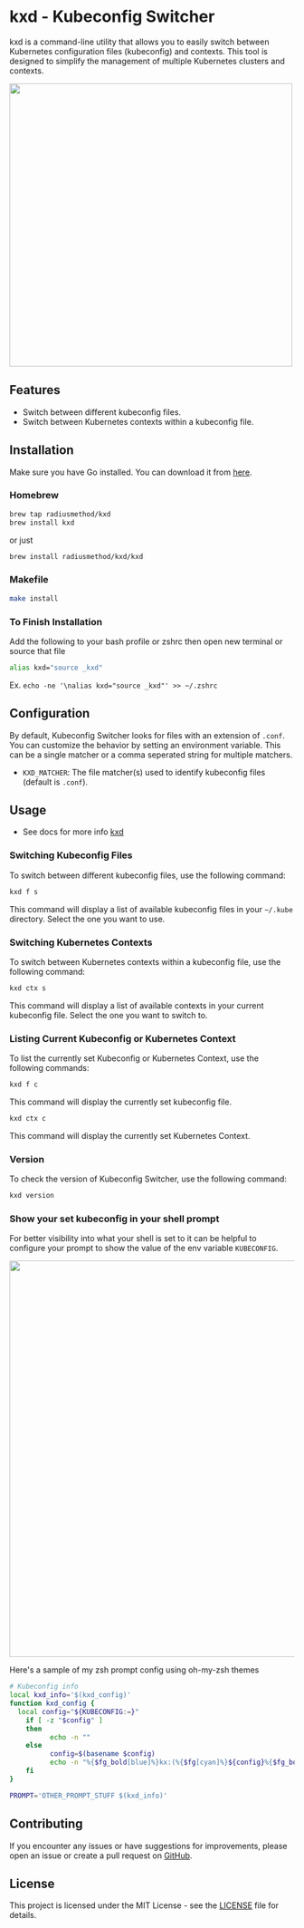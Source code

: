 # kxd - Kubeconfig Switcher

kxd is a command-line utility that allows you to easily switch between Kubernetes configuration files (kubeconfig) and contexts. This tool is designed to simplify the management of multiple Kubernetes clusters and contexts.

<img src="assets/demo.gif" width="500">

## Features

- Switch between different kubeconfig files.
- Switch between Kubernetes contexts within a kubeconfig file.

## Installation

Make sure you have Go installed. You can download it from [here](https://golang.org/dl/).

### Homebrew

```bash
brew tap radiusmethod/kxd
brew install kxd
```

or just

```bash
brew install radiusmethod/kxd/kxd
```
### Makefile

```bash
make install
```

### To Finish Installation
Add the following to your bash profile or zshrc then open new terminal or source that file

```sh
alias kxd="source _kxd"
```

Ex. `echo -ne '\nalias kxd="source _kxd"' >> ~/.zshrc`

## Configuration

By default, Kubeconfig Switcher looks for files with an extension of `.conf`. You can customize the behavior by setting an environment variable.
This can be a single matcher or a comma seperated string for multiple matchers.

- `KXD_MATCHER`: The file matcher(s) used to identify kubeconfig files (default is `.conf`).

## Usage

 * See docs for more info [kxd](docs/kxd.md)

### Switching Kubeconfig Files

To switch between different kubeconfig files, use the following command:

```bash
kxd f s
```

This command will display a list of available kubeconfig files in your `~/.kube` directory. Select the one you want to use.

### Switching Kubernetes Contexts

To switch between Kubernetes contexts within a kubeconfig file, use the following command:

```bash
kxd ctx s
```

This command will display a list of available contexts in your current kubeconfig file. Select the one you want to switch to.


### Listing Current Kubeconfig or Kubernetes Context

To list the currently set Kubeconfig or Kubernetes Context, use the following commands:

```bash
kxd f c
```

This command will display the currently set kubeconfig file.

```bash
kxd ctx c
```

This command will display the currently set Kubernetes Context.

### Version

To check the version of Kubeconfig Switcher, use the following command:

```bash
kxd version
```

### Show your set kubeconfig in your shell prompt
For better visibility into what your shell is set to it can be helpful to configure your prompt to show the value of the env variable `KUBECONFIG`.

<img src="assets/screenshot.png" width="700">

Here's a sample of my zsh prompt config using oh-my-zsh themes

```sh
# Kubeconfig info
local kxd_info='$(kxd_config)'
function kxd_config {
  local config="${KUBECONFIG:=}"
    if [ -z "$config" ]
    then
          echo -n ""
    else
          config=$(basename $config)
          echo -n "%{$fg_bold[blue]%}kx:(%{$fg[cyan]%}${config}%{$fg_bold[blue]%})%{$reset_color%} "
    fi
}
```

```sh
PROMPT='OTHER_PROMPT_STUFF $(kxd_info)'
```

## Contributing

If you encounter any issues or have suggestions for improvements, please open an issue or create a pull request on [GitHub](https://github.com/radiusmethod/kxd).

## License

This project is licensed under the MIT License - see the [LICENSE](LICENSE) file for details.
